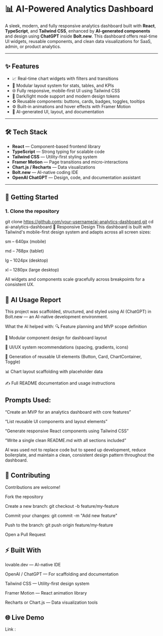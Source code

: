 # 📊 AI-Powered Analytics Dashboard

A sleek, modern, and fully responsive analytics dashboard built with **React**, **TypeScript**, and **Tailwind CSS**, enhanced by **AI-generated components** and design using **ChatGPT** inside **Bolt.new**. This dashboard offers real-time UI widgets, reusable components, and clean data visualizations for SaaS, admin, or product analytics.

---

## ✨ Features

- 📈 Real-time chart widgets with filters and transitions  
- 🧱 Modular layout system for stats, tables, and KPIs  
- 🌐 Fully responsive, mobile-first UI using Tailwind CSS  
- 🎨 Dark/light mode support and modern design tokens  
- ♻️ Reusable components: buttons, cards, badges, toggles, tooltips  
- ⚙️ Built-in animations and hover effects with Framer Motion  
- 🧠 AI-generated UI, layout, and documentation  

---

## 🛠 Tech Stack

- **React** — Component-based frontend library  
- **TypeScript** — Strong typing for scalable code  
- **Tailwind CSS** — Utility-first styling system  
- **Framer Motion** — Page transitions and micro-interactions  
- **Chart.js / Recharts** — Data visualizations  
- **Bolt.new** — AI-native coding IDE  
- **OpenAI ChatGPT** — Design, code, and documentation assistant  

---

## 🚀 Getting Started

### 1. Clone the repository


git clone https://github.com/your-username/ai-analytics-dashboard.git
cd ai-analytics-dashboard
📱 Responsive Design
This dashboard is built with Tailwind's mobile-first design system and adapts across all screen sizes:

sm – 640px (mobile)

md – 768px (tablet)

lg – 1024px (desktop)

xl – 1280px (large desktop)

All widgets and components scale gracefully across breakpoints for a consistent UX.

## 🧠 AI Usage Report
This project was scaffolded, structured, and styled using AI (ChatGPT) in Bolt.new — an AI-native development environment.

What the AI helped with:
🔍 Feature planning and MVP scope definition

🧩 Modular component design for dashboard layout

🎨 UI/UX system recommendations (spacing, gradients, icons)

🧱 Generation of reusable UI elements (Button, Card, ChartContainer, Toggle)

📊 Chart layout scaffolding with placeholder data

✍️ Full README documentation and usage instructions

## Prompts Used:
“Create an MVP for an analytics dashboard with core features”

“List reusable UI components and layout elements”

“Generate responsive React components using Tailwind CSS”

“Write a single clean README.md with all sections included”

AI was used not to replace code but to speed up development, reduce boilerplate, and maintain a clean, consistent design pattern throughout the dashboard.



## 🤝 Contributing
Contributions are welcome!

Fork the repository

Create a new branch: git checkout -b feature/my-feature

Commit your changes: git commit -m "Add new feature"

Push to the branch: git push origin feature/my-feature

Open a Pull Request

## ⚡ Built With
lovable.dev — AI-native IDE

OpenAI / ChatGPT — For scaffolding and documentation

Tailwind CSS — Utility-first design system

Framer Motion — React animation library

Recharts or Chart.js — Data visualization tools

## 🌐 Live Demo
  Link :


